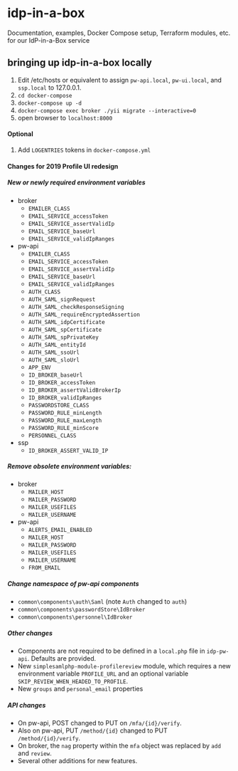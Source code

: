# idp-in-a-box
Documentation, examples, Docker Compose setup, Terraform modules, etc. for our IdP-in-a-Box service

## bringing up idp-in-a-box locally
1. Edit /etc/hosts or equivalent to assign `pw-api.local`, `pw-ui.local`, and `ssp.local` to 127.0.0.1.
2. `cd docker-compose`
3. `docker-compose up -d`
4. `docker-compose exec broker ./yii migrate --interactive=0`
5. open browser to `localhost:8000`

#### Optional
1. Add `LOGENTRIES` tokens in `docker-compose.yml`

#### Changes for 2019 Profile UI redesign
##### New or newly required environment variables
  * broker
    * `EMAILER_CLASS`
    * `EMAIL_SERVICE_accessToken`
    * `EMAIL_SERVICE_assertValidIp`
    * `EMAIL_SERVICE_baseUrl`  
    * `EMAIL_SERVICE_validIpRanges`
  * pw-api
    * `EMAILER_CLASS`
    * `EMAIL_SERVICE_accessToken`
    * `EMAIL_SERVICE_assertValidIp`
    * `EMAIL_SERVICE_baseUrl`
    * `EMAIL_SERVICE_validIpRanges`
    * `AUTH_CLASS`
    * `AUTH_SAML_signRequest`
    * `AUTH_SAML_checkResponseSigning`
    * `AUTH_SAML_requireEncryptedAssertion`
    * `AUTH_SAML_idpCertificate`
    * `AUTH_SAML_spCertificate`
    * `AUTH_SAML_spPrivateKey`
    * `AUTH_SAML_entityId`
    * `AUTH_SAML_ssoUrl`
    * `AUTH_SAML_sloUrl`
    * `APP_ENV`
    * `ID_BROKER_baseUrl`
    * `ID_BROKER_accessToken`
    * `ID_BROKER_assertValidBrokerIp`
    * `ID_BROKER_validIpRanges`
    * `PASSWORDSTORE_CLASS`
    * `PASSWORD_RULE_minLength`
    * `PASSWORD_RULE_maxLength`
    * `PASSWORD_RULE_minScore`
    * `PERSONNEL_CLASS`
  * ssp
    * `ID_BROKER_ASSERT_VALID_IP`
##### Remove obsolete environment variables:
  * broker
    * `MAILER_HOST`
    * `MAILER_PASSWORD`
    * `MAILER_USEFILES`
    * `MAILER_USERNAME`
  * pw-api
    * `ALERTS_EMAIL_ENABLED`
    * `MAILER_HOST`
    * `MAILER_PASSWORD`
    * `MAILER_USEFILES`
    * `MAILER_USERNAME`
    * `FROM_EMAIL`
##### Change namespace of pw-api components
  * `common\components\auth\Saml` (note `Auth` changed to `auth`)
  * `common\components\passwordStore\IdBroker`
  * `common\components\personnel\IdBroker`
##### Other changes
  * Components are not required to be defined in a `local.php` file in 
    `idp-pw-api`. Defaults are provided.
  * New `simplesamlphp-module-profilereview` module, which requires
    a new environment variable `PROFILE_URL` and an optional variable
    `SKIP_REVIEW_WHEN_HEADED_TO_PROFILE`.
  * New `groups` and `personal_email` properties
##### API changes
  * On pw-api, POST changed to PUT on `/mfa/{id}/verify`.
  * Also on pw-api, PUT `/method/{id}` changed to PUT `/method/{id}/verify`.
  * On broker, the `nag` property within the `mfa` object was replaced
    by `add` and `review`.
  * Several other additions for new features.

